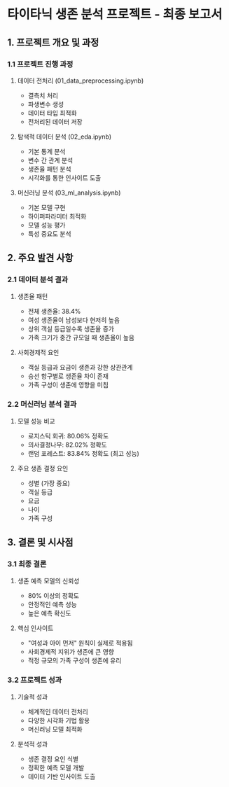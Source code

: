 # 타이타닉 생존 분석 프로젝트 - 최종 보고서

## 1. 프로젝트 개요 및 과정

### 1.1 프로젝트 진행 과정

1. 데이터 전처리 (01_data_preprocessing.ipynb)

   - 결측치 처리
   - 파생변수 생성
   - 데이터 타입 최적화
   - 전처리된 데이터 저장
2. 탐색적 데이터 분석 (02_eda.ipynb)

   - 기본 통계 분석
   - 변수 간 관계 분석
   - 생존율 패턴 분석
   - 시각화를 통한 인사이트 도출
3. 머신러닝 분석 (03_ml_analysis.ipynb)

   - 기본 모델 구현
   - 하이퍼파라미터 최적화
   - 모델 성능 평가
   - 특성 중요도 분석

## 2. 주요 발견 사항

### 2.1 데이터 분석 결과

1. 생존율 패턴

   - 전체 생존율: 38.4%
   - 여성 생존율이 남성보다 현저히 높음
   - 상위 객실 등급일수록 생존율 증가
   - 가족 크기가 중간 규모일 때 생존율이 높음
2. 사회경제적 요인

   - 객실 등급과 요금이 생존과 강한 상관관계
   - 승선 항구별로 생존율 차이 존재
   - 가족 구성이 생존에 영향을 미침

### 2.2 머신러닝 분석 결과

1. 모델 성능 비교

   - 로지스틱 회귀: 80.06% 정확도
   - 의사결정나무: 82.02% 정확도
   - 랜덤 포레스트: 83.84% 정확도 (최고 성능)
2. 주요 생존 결정 요인

   - 성별 (가장 중요)
   - 객실 등급
   - 요금
   - 나이
   - 가족 구성

## 3. 결론 및 시사점

### 3.1 최종 결론

1. 생존 예측 모델의 신뢰성

   - 80% 이상의 정확도
   - 안정적인 예측 성능
   - 높은 예측 확신도
2. 핵심 인사이트

   - "여성과 아이 먼저" 원칙이 실제로 적용됨
   - 사회경제적 지위가 생존에 큰 영향
   - 적정 규모의 가족 구성이 생존에 유리

### 3.2 프로젝트 성과

1. 기술적 성과

   - 체계적인 데이터 전처리
   - 다양한 시각화 기법 활용
   - 머신러닝 모델 최적화
2. 분석적 성과

   - 생존 결정 요인 식별
   - 정확한 예측 모델 개발
   - 데이터 기반 인사이트 도출
